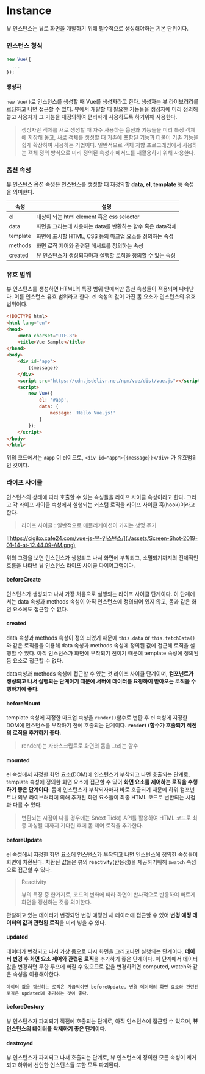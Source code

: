 # Instance

뷰 인스턴스는 뷰로 화면을 개발하기 위해 필수적으로 생성해야하는 기본 단위이다.

### 인스턴스 형식

```js
new Vue({
  ...
});
```

#### 생성자

`new Vue()`로 인스턴스를 생성할 때 Vue를 생성자라고 한다. 생성자는 뷰 라이브러리를 로딩하고 나면 접근할 수 있다. 뷰에서 개발할 때 필요한 기능들을 생성자에 미리 정의해 놓고 사용자가 그 기능을 재정의하여 편리하게 사용하도록 하기위해 사용한다.

> 생상자란 객체를 새로 생성할 때 자주 사용하는 옵션과 기능들을 미리 특정 객체에 저장해 놓고, 새로 객체를 생성할 때 기존에 포함된 기능과 더불어 기존 기능을 쉽게 확장하여 사용하는 기법이다. 일반적으로 객체 지향 프로그래밍에서 사용하는 객체 정의 방식으로 미리 정의된 속성과 메서드를 재활용하기 위해 사용한다.

### 옵션 속성

뷰 인스턴스 옵션 속성은 인스턴스를 생성할 때 재정의할 **data, el, template** 등 속성을 의미한다.

| 속성     | 설명                                                         |
| -------- | ------------------------------------------------------------ |
| el       | 대상이 되는 html element 혹은 css selector                   |
| data     | 화면을 그리는데 사용하는 data를 반환하는 함수 혹은 data객체  |
| template | 화면에 표시할 HTML, CSS 등의 마크업 요소를 정의하는 속성     |
| methods  | 화면 로직 제어와 관련된 메서드를 정의하는 속성               |
| created  | 뷰 인스턴스가 생성되자마자 실행할 로직을 정의할 수 있는 속성 |

### 유효 범위

뷰 인스턴스를 생성하면 HTML의 특정 범위 안에서만 옵션 속성들이 적용되어 나타난다. 이를 인스턴스 유효 범위라고 한다. el 속성의 값이 가진 돔 요소가 인스턴스의 유효 범위이다. 

```html
<!DOCTYPE html>
<html lang="en">
<head>
	<meta charset="UTF-8">
	<title>Vue Sample</title>
</head>
<body>
	<div id="app">
		{{message}}
	</div>
	<script src="https://cdn.jsdelivr.net/npm/vue/dist/vue.js"></script>
	<script>
		new Vue({
			el: '#app',
			data: {
				message: 'Hello Vue.js!'
			}
		});
	</script>
</body>
</html>
```

위의 코드에서는 `#app` 이 el이므로, `<div id="app">{{message}}</div>` 가 유효범위인 것이다.

### 라이프 사이클

인스턴스의 상태에 따라 호출할 수 있는 속성들을 라이프 사이클 속성이라고 한다. 그리고 각 라이프 사이클 속성에서 실행되는 커스텀 로직을 라이프 사이클 훅(hook)이라고 한다.

> 라이프 사이클 : 일반적으로 애플리케이션이 가지는 생명 주기

![https://cigiko.cafe24.com/vue-js-뷰-인스턴스/](./assets/Screen-Shot-2019-01-14-at-12.44.09-AM.png)

위의 그림을 보면 인스턴스가 생성되고 나서 화면에 부착되고, 소멸되기까지의 전체적인 흐름을 나타낸 뷰 인스턴스 라이프 사이클 다이어그램이다.

#### beforeCreate

인스턴스가 생성되고 나서 가장 처음으로 실행되는 라이프 사이클 단계이다. 이 단계에서는 data 속성과 methods 속성이 아직 인스턴스에 정의되어 있지 않고, 돔과 같은 화면 요소에도 접근할 수 없다.

#### created

data 속성과 methods 속성이 정의 되었기 때문에 `this.data` or `this.fetchData()`와 같은 로직들을 이용해 data 속성과 methods 속성에 정의된 값에 접근해 로직을 실행할 수 있다. 아직 인스턴스가 화면에 부착되기 전이기 때문에 template 속성에 정의된 돔 요소로 접근할 수 없다.

data속성과 methods 속셍에 접근할 수 있는 첫 라이프 사이클 단계이며, **컴포넌트가 생성되고 나서 실행되는 단계이기 때문에 서버에 데이터를 요청하여 받아오는 로직을 수행하기에 좋다.**

#### beforeMount

template 속성에 지정한 마크업 속성을 `render()`함수로 변환 후 el 속성에 지정한 DOM에 인스턴스를 부착하기 전에 호출되는 단계이다. **`render()`함수가 호출되기 직전의 로직을 추가하기 좋다.**

> render()는 자바스크립트로 화면의 돔을 그리는 함수

#### mounted

el 속성에서 지정한 화면 요소(DOM)에 인스턴스가 부착되고 나면 호출되는 단계로, template 속성에 정의한 화면 요소에 접근할 수 있어 **화면 요소를 제어하는 로직을 수행하기 좋은 단계이다.** 돔에 인스턴스가 부착되자마자 바로 호출되기 때문에 하위 컴포넌트나 외부 라이브러리에 의해 추가된 화면 요소들이 최종 HTML 코드로 변환되는 시점과 다를 수 있다.

> 변환되는 시점이 다를 경우에는 $next Tick() API를 활용하여 HTML 코드로 최종 파싱될 때까지 기다린 후에 돔 제어 로직을 추가한다.

#### beforeUpdate

el 속성에서 지정한 화면 요소에 인스턴스가 부착되고 나면 인스턴스에 정의한 속성들이 화면에 치환된다. 치환된 값들은 뷰의 reactivity(반응성)을 제공하기위해 `$watch` 속성으로 접근할 수 있다.

> Reactivity
>
> 뷰의 특징 중 한가지로, 코드의 변화에 따라 화면이 반사적으로 반응하여 빠르게 화면을 갱신하는 것을 의미한다.

관찰하고 있는 데이터가 변경되면 변경 예정인 새 데이터에 접근할 수 있어 **변경 예정 데이터의 값과 관련된 로직**을 미리 넣을 수 있다.

#### updated

데이터가 변경되고 나서 가상 돔으로 다시 화면을 그리고나면 실행되는 단계이다. **데이터 변경 후 화면 요소 제어와 관련된 로직**을 추가하기 좋은 단계이다. 이 단계에서 데이터 값을 변경하면 무한 루프에 빠질 수 있으므로 값을 변경하려면 computed, watch와 같은 속성을 이용해야한다.

```
데이터 값을 갱신하는 로직은 가급적이면 beforeUpdate, 변경 데이터의 화면 요소와 관련된 로직은 updated에 추가하는 것이 좋다.
```

#### beforeDestory

뷰 인스턴스가 파괴되기 직전에 호출되는 단계로, 아직 인스턴스에 접근할 수 있으며, **뷰 인스턴스의 데이터를 삭제하기 좋은 단계**이다.

#### destroyed

뷰 인스턴스가 파괴되고 나서 호출되는 단계로, 뷰 인스턴스에 정의한 모든 속성이 제거되고 하위에 선언한 인스턴스들 또한 모두 파괴된다.